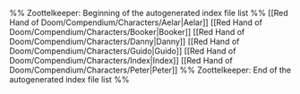 %% Zoottelkeeper: Beginning of the autogenerated index file list  %%
 [[Red Hand of Doom/Compendium/Characters/Aelar|Aelar]]
 [[Red Hand of Doom/Compendium/Characters/Booker|Booker]]
 [[Red Hand of Doom/Compendium/Characters/Danny|Danny]]
 [[Red Hand of Doom/Compendium/Characters/Guido|Guido]]
 [[Red Hand of Doom/Compendium/Characters/Index|Index]]
 [[Red Hand of Doom/Compendium/Characters/Peter|Peter]]
%% Zoottelkeeper: End of the autogenerated index file list  %%
